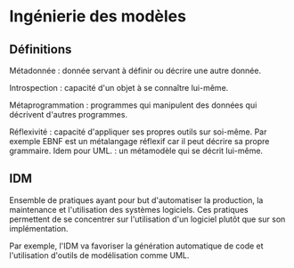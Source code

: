 # Ingénierie des modèles

## Définitions

Métadonnée
: donnée servant à définir ou décrire une autre donnée.

Introspection
: capacité d'un objet à se connaître lui-même.

Métaprogrammation
: programmes qui manipulent des données qui décrivent d'autres programmes.

Réflexivité
: capacité d'appliquer ses propres outils sur soi-même. Par exemple EBNF est un
  métalangage réflexif car il peut décrire sa propre grammaire. Idem pour UML.
: un métamodèle qui se décrit lui-même.

## IDM

Ensemble de pratiques ayant pour but d'automatiser la production, la maintenance
et l'utilisation des systèmes logiciels. Ces pratiques permettent de se
concentrer sur l'utilisation d'un logiciel plutôt que sur son implémentation.

Par exemple, l'IDM va favoriser la génération automatique de code et
l'utilisation d'outils de modélisation comme UML.
